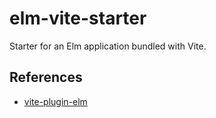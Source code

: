 # elm-vite-starter

Starter for an Elm application bundled with Vite.

## References

- [vite-plugin-elm](https://github.com/hmsk/vite-plugin-elm)
